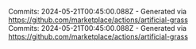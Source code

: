 Commits: 2024-05-21T00:45:00.088Z - Generated via https://github.com/marketplace/actions/artificial-grass
<br>
Commits: 2024-05-21T00:45:00.088Z - Generated via https://github.com/marketplace/actions/artificial-grass
<br>
